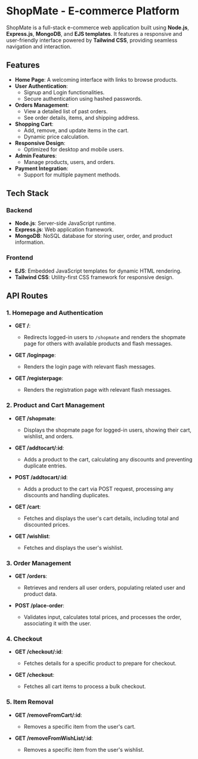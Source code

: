 # ShopMate - E-commerce Platform

ShopMate is a full-stack e-commerce web application built using **Node.js**, **Express.js**, **MongoDB**, and **EJS templates**. It features a responsive and user-friendly interface powered by **Tailwind CSS**, providing seamless navigation and interaction.

## Features

- **Home Page**: A welcoming interface with links to browse products.
- **User Authentication**:
  - Signup and Login functionalities.
  - Secure authentication using hashed passwords.
- **Orders Management**:
  - View a detailed list of past orders.
  - See order details, items, and shipping address.
- **Shopping Cart**:
  - Add, remove, and update items in the cart.
  - Dynamic price calculation.
- **Responsive Design**:
  - Optimized for desktop and mobile users.
- **Admin Features**:
  - Manage products, users, and orders.
- **Payment Integration**:
  - Support for multiple payment methods.

## Tech Stack

### Backend
- **Node.js**: Server-side JavaScript runtime.
- **Express.js**: Web application framework.
- **MongoDB**: NoSQL database for storing user, order, and product information.

### Frontend
- **EJS**: Embedded JavaScript templates for dynamic HTML rendering.
- **Tailwind CSS**: Utility-first CSS framework for responsive design.



## API Routes

### 1. Homepage and Authentication

- **GET /**: 
  - Redirects logged-in users to `/shopmate` and renders the shopmate page for others with available products and flash messages.

- **GET /loginpage**: 
  - Renders the login page with relevant flash messages.

- **GET /registerpage**: 
  - Renders the registration page with relevant flash messages.

### 2. Product and Cart Management

- **GET /shopmate**: 
  - Displays the shopmate page for logged-in users, showing their cart, wishlist, and orders.

- **GET /addtocart/:id**: 
  - Adds a product to the cart, calculating any discounts and preventing duplicate entries.

- **POST /addtocart/:id**: 
  - Adds a product to the cart via POST request, processing any discounts and handling duplicates.

- **GET /cart**: 
  - Fetches and displays the user's cart details, including total and discounted prices.

- **GET /wishlist**: 
  - Fetches and displays the user's wishlist.

### 3. Order Management

- **GET /orders**: 
  - Retrieves and renders all user orders, populating related user and product data.

- **POST /place-order**: 
  - Validates input, calculates total prices, and processes the order, associating it with the user.

### 4. Checkout

- **GET /checkout/:id**: 
  - Fetches details for a specific product to prepare for checkout.

- **GET /checkout**: 
  - Fetches all cart items to process a bulk checkout.

### 5. Item Removal

- **GET /removeFromCart/:id**: 
  - Removes a specific item from the user's cart.

- **GET /removeFromWishList/:id**: 
  - Removes a specific item from the user's wishlist.


